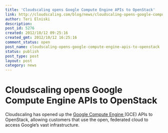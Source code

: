 ```yaml
---
title: 'Cloudscaling opens Google Compute Engine APIs to OpenStack'
link: http://cloudscaling.com/blog/news/cloudscaling-opens-google-compute-engine-apis-to-openstack/
author: Teri Elniski
description: 
post_id: 5276
created: 2012/10/12 09:25:16
created_gmt: 2012/10/12 16:25:16
comment_status: open
post_name: cloudscaling-opens-google-compute-engine-apis-to-openstack
status: publish
post_type: post
layout: post
category: news
---
```


# Cloudscaling opens Google Compute Engine APIs to OpenStack

Cloudscaling has opened up the [Google Compute Engine ](https://cloud.google.com/products/compute-engine)(GCE) APIs to OpenStack, allowing customers that use the open, federated cloud to access Google’s vast infrastructure.